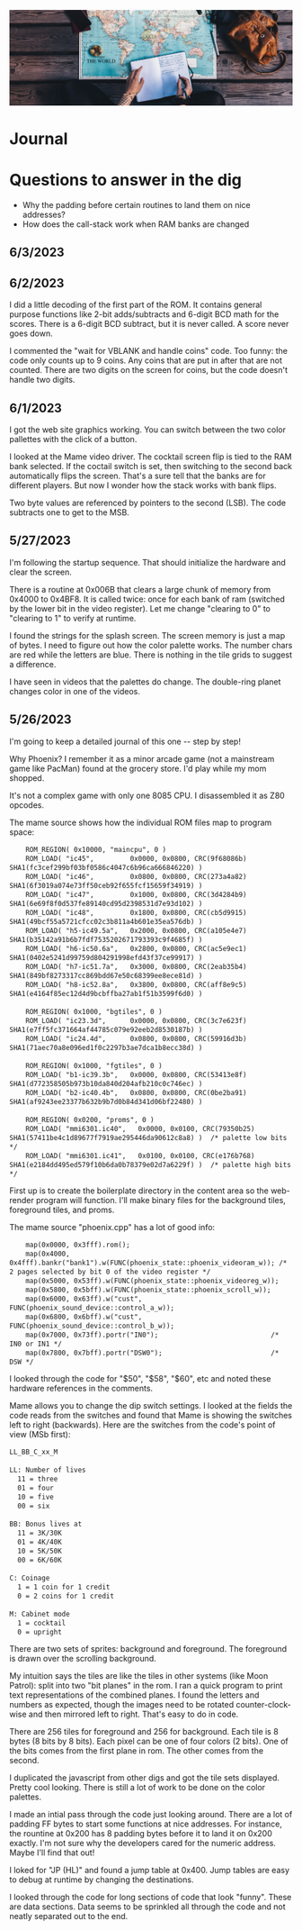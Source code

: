 ![Journal](../../img/journal.jpg)

# Journal

# Questions to answer in the dig
  - Why the padding before certain routines to land them on nice addresses?
  - How does the call-stack work when RAM banks are changed

## 6/3/2023 



## 6/2/2023 

I did a little decoding of the first part of the ROM. It contains general purpose functions like 2-bit adds/subtracts
and 6-digit BCD math for the scores. There is a 6-digit BCD subtract, but it is never called. A score never
goes down.

I commented the "wait for VBLANK and handle coins" code. Too funny: the code only counts up to 9 coins. Any coins
that are put in after that are not counted. There are two digits on the screen for coins, but the code doesn't
handle two digits.

## 6/1/2023

I got the web site graphics working. You can switch between the two color pallettes with the click of a button.

I looked at the Mame video driver. The cocktail screen flip is tied to the RAM bank selected. If the coctail switch
is set, then switching to the second back automatically flips the screen. That's a sure tell that the banks are for
different players. But now I wonder how the stack works with bank flips.

Two byte values are referenced by pointers to the second (LSB). The code subtracts one to get to the MSB.

## 5/27/2023

I'm following the startup sequence. That should initialize the hardware and clear the screen.

There is a routine at 0x006B that clears a large chunk of memory from 0x4000 to 0x4BF8. It is called twice: once
for each bank of ram (switched by the lower bit in the video register). Let me change "clearing to 0" to
"clearing to 1" to verify at runtime.

I found the strings for the splash screen. The screen memory is just a map of bytes. I need to figure out how the color
palette works. The number chars are red while the letters are blue. There is nothing in the tile grids to suggest a
difference.

I have seen in videos that the palettes do change. The double-ring planet changes color in one of the videos.

## 5/26/2023

I'm going to keep a detailed journal of this one -- step by step!

Why Phoenix? I remember it as a minor arcade game (not a mainstream game like PacMan) found at the grocery store. I'd play while my mom shopped.

It's not a complex game with only one 8085 CPU. I disassembled it as Z80 opcodes.

The mame source shows how the individual ROM files map to program space:

```
    ROM_REGION( 0x10000, "maincpu", 0 )
	ROM_LOAD( "ic45",         0x0000, 0x0800, CRC(9f68086b) SHA1(fc3cef299bf03bf0586c4047c6b96ca666846220) )
	ROM_LOAD( "ic46",         0x0800, 0x0800, CRC(273a4a82) SHA1(6f3019a074e73ff50ceb92f655fcf15659f34919) )
	ROM_LOAD( "ic47",         0x1000, 0x0800, CRC(3d4284b9) SHA1(6e69f8f0d537fe89140cd95d2398531d7e93d102) )
	ROM_LOAD( "ic48",         0x1800, 0x0800, CRC(cb5d9915) SHA1(49bcf55a5721cfcc02c3b811a4b601e35ea576db) )
	ROM_LOAD( "h5-ic49.5a",   0x2000, 0x0800, CRC(a105e4e7) SHA1(b35142a91b6b7fdf7535202671793393c9f4685f) )
	ROM_LOAD( "h6-ic50.6a",   0x2800, 0x0800, CRC(ac5e9ec1) SHA1(0402e5241d99759d804291998efd43f37ce99917) )
	ROM_LOAD( "h7-ic51.7a",   0x3000, 0x0800, CRC(2eab35b4) SHA1(849bf8273317cc869bdd67e50c68399ee8ece81d) )
	ROM_LOAD( "h8-ic52.8a",   0x3800, 0x0800, CRC(aff8e9c5) SHA1(e4164f85ec12d4d9bcbffba27ab1f51b3599f6d0) )

	ROM_REGION( 0x1000, "bgtiles", 0 )
	ROM_LOAD( "ic23.3d",      0x0000, 0x0800, CRC(3c7e623f) SHA1(e7ff5fc371664af44785c079e92eeb2d8530187b) )
	ROM_LOAD( "ic24.4d",      0x0800, 0x0800, CRC(59916d3b) SHA1(71aec70a8e096ed1f0c2297b3ae7dca1b8ecc38d) )

	ROM_REGION( 0x1000, "fgtiles", 0 )
	ROM_LOAD( "b1-ic39.3b",   0x0000, 0x0800, CRC(53413e8f) SHA1(d772358505b973b10da840d204afb210c0c746ec) )
	ROM_LOAD( "b2-ic40.4b",   0x0800, 0x0800, CRC(0be2ba91) SHA1(af9243ee23377b632b9b7d0b84d341d06bf22480) )

	ROM_REGION( 0x0200, "proms", 0 )
	ROM_LOAD( "mmi6301.ic40",   0x0000, 0x0100, CRC(79350b25) SHA1(57411be4c1d89677f7919ae295446da90612c8a8) )  /* palette low bits */
	ROM_LOAD( "mmi6301.ic41",   0x0100, 0x0100, CRC(e176b768) SHA1(e2184dd495ed579f10b6da0b78379e02d7a6229f) )  /* palette high bits */
```

First up is to create the boilerplate directory in the content area so the web-render program will function. I'll
make binary files for the background tiles, foreground tiles, and proms.

The mame source "phoenix.cpp" has a lot of good info:

```
    map(0x0000, 0x3fff).rom();
	map(0x4000, 0x4fff).bankr("bank1").w(FUNC(phoenix_state::phoenix_videoram_w)); /* 2 pages selected by bit 0 of the video register */
	map(0x5000, 0x53ff).w(FUNC(phoenix_state::phoenix_videoreg_w));
	map(0x5800, 0x5bff).w(FUNC(phoenix_state::phoenix_scroll_w));
	map(0x6000, 0x63ff).w("cust", FUNC(phoenix_sound_device::control_a_w));
	map(0x6800, 0x6bff).w("cust", FUNC(phoenix_sound_device::control_b_w));
	map(0x7000, 0x73ff).portr("IN0");                            /* IN0 or IN1 */
	map(0x7800, 0x7bff).portr("DSW0");                           /* DSW */
```

I looked through the code for "$50", "$58", "$60", etc and noted these hardware references in the comments.

Mame allows you to change the dip switch settings. I looked at the fields the code reads from the switches and found that Mame is
showing the switches left to right (backwards). Here are the switches from the code's point of view (MSb first):

```
LL_BB_C_xx_M

LL: Number of lives
  11 = three
  01 = four
  10 = five
  00 = six

BB: Bonus lives at
  11 = 3K/30K
  01 = 4K/40K
  10 = 5K/50K
  00 = 6K/60K

C: Coinage
  1 = 1 coin for 1 credit
  0 = 2 coins for 1 credit

M: Cabinet mode
  1 = cocktail
  0 = upright
```

There are two sets of sprites: background and foreground. The foreground is drawn over the scrolling background.

My intuition says the tiles are like the tiles in other systems (like Moon Patrol): split into two "bit planes" in the rom.
I ran a quick program to print text representations of the combined planes. I found the letters and numbers as expected,
though the images need to be rotated counter-clock-wise and then mirrored left to right. That's easy to do in code.

There are 256 tiles for foreground and 256 for background. Each tile is 8 bytes (8 bits by 8 bits). Each pixel can be one
of four colors (2 bits). One of the bits comes from the first plane in rom. The other comes from the second. 

I duplicated the javascript from other digs and got the tile sets displayed. Pretty cool looking. There is still a lot of
work to be done on the color palettes.

I made an intial pass through the code just looking around. There are a lot of padding FF bytes to start some functions
at nice addresses. For instance, the rountine at 0x200 has 8 padding bytes before it to land it on 0x200 exactly. I'm not
sure why the developers cared for the numeric address. Maybe I'll find that out!

I loked for "JP (HL)" and found a jump table at 0x400. Jump tables are easy to debug at runtime by changing the destinations.

I looked through the code for long sections of code that look "funny". These are data sections. Data seems to be sprinkled all
through the code and not neatly separated out to the end.